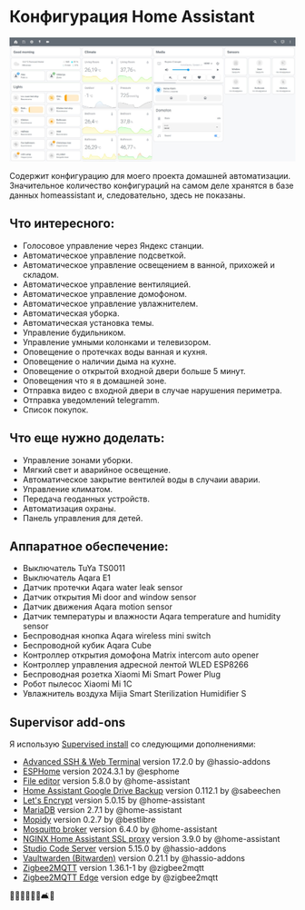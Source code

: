 # Конфигурация Home Assistant 

![Home Assistant](https://github.com/alexfrydr/home_assistant_config/blob/master/screen.JPG)

Содержит конфигурацию для моего проекта домашней автоматизации. Значительное количество конфигураций на самом деле хранятся
в базе данных homeassistant и, следовательно, здесь не показаны.

## Что интересного:
- Голосовое управление через Яндекс станции.
- Автоматическое управление подсветкой.
- Автоматическое управление освещением в ванной, прихожей и складом.
- Автоматическое управление вентиляцией.
- Автоматическое управление домофоном.
- Автоматическое управление увлажнителем.
- Автоматическая уборка.
- Автоматическая установка темы.
- Управление будильником.
- Управление умными колонками и телевизором.
- Оповещение о протечках воды ванная и кухня.
- Оповещение о наличии дыма на кухне.
- Оповещение о открытой входной двери больше 5 минут.
- Оповещения что я в домашней зоне.
- Отправка видео с входной двери в случае нарушения периметра.
- Отправка уведомлений telegramm.
- Список покупок.

## Что еще нужно доделать:
- Управление зонами уборки.
- Мягкий свет и аварийное освещение.
- Автоматическое закрытие вентилей воды в случаии аварии.
- Управление климатом.
- Передача геоданных устройств.
- Автоматизация охраны.
- Панель управления для детей.

## Аппаратное обеспечение:
- Выключатель TuYa TS0011
- Выключатель Aqara E1
- Датчик протечки Aqara water leak sensor
- Датчик открытия Mi door and window sensor
- Датчик движения Aqara motion sensor
- Датчик температуры и влажности Aqara temperature and humidity sensor
- Беспроводная кнопка Aqara wireless mini switch
- Беспроводной кубик Aqara Cube 
- Контроллер открытия  домофона Matrix intercom auto opener
- Контроллер управления адресной лентой WLED ESP8266
- Беспроводная розетка Xiaomi Mi Smart Power Plug
- Робот пылесос Xiaomi Mi 1C
- Увлажнитель воздуха Mijia Smart Sterilization Humidifier S

## Supervisor add-ons

Я использую [Supervised install](https://www.home-assistant.io/getting-started/) со следующими дополнениями:

- [Advanced SSH & Web Terminal](https://github.com/hassio-addons/addon-ssh) version 17.2.0 by @hassio-addons
- [ESPHome](https://github.com/esphome/) version 2024.3.1 by @esphome
- [File editor](https://github.com/home-assistant/addons/tree/master/configurator) version 5.8.0 by @home-assistant
- [Home Assistant Google Drive Backup](https://github.com/sabeechen/hassio-google-drive-backup) version 0.112.1 by @sabeechen
- [Let's Encrypt](https://github.com/home-assistant/addons/tree/master/letsencrypt) version 5.0.15 by @home-assistant
- [MariaDB](https://github.com/home-assistant/addons/tree/master/mariadb) version 2.7.1 by @home-assistant
- [Mopidy](https://github.com/bestlibre/hassio-addons/tree/master/mopidy) version 0.2.7 by @bestlibre
- [Mosquitto broker](https://github.com/home-assistant/addons/tree/master/mosquitto) version 6.4.0 by @home-assistant
- [NGINX Home Assistant SSL proxy](https://github.com/home-assistant/addons/tree/master/nginx_proxy) version 3.9.0 by @home-assistant
- [Studio Code Server](https://github.com/hassio-addons/addon-vscode) version 5.15.0 by @hassio-addons
- [Vaultwarden (Bitwarden)](https://github.com/hassio-addons/addon-bitwarden) version 0.21.1 by @hassio-addons
- [Zigbee2MQTT](https://github.com/zigbee2mqtt/hassio-zigbee2mqtt/tree/master/zigbee2mqtt) version 1.36.1-1 by @zigbee2mqtt
- [Zigbee2MQTT Edge](https://github.com/zigbee2mqtt/hassio-zigbee2mqtt/tree/master/zigbee2mqtt-edge) version edge by @zigbee2mqtt

🏡🔧📱💡🚪🚿🛋️🔌
